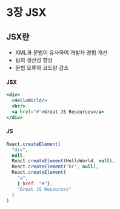 # 3장 JSX



## JSX란

* XML과 문법이 유사하여 개발자 경험 개선
* 팀의 생산성 향상
* 문법 오류와 코드량 감소



#### JSX

```jsx
<div>
  <HelloWorld/>
  <br/>
  <a href="#">Great JS Resources</a>
</div>
```



#### JS

```js
React.createElement(
  "div",
  null,
  React.createElement(HelloWorld, null),
  React.createElement("br", null),
  React.createElement(
    "a",
    { href: "#"},
    "Great JS Resources"
  )
)
```



